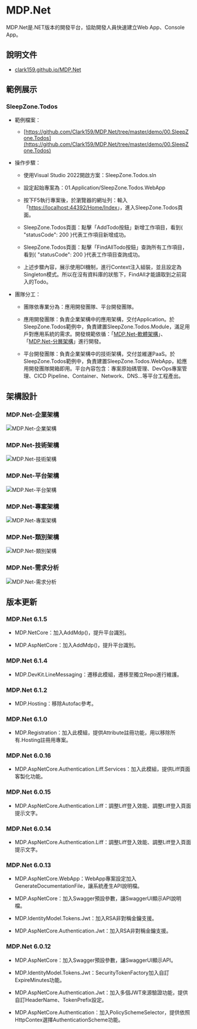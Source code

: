 # MDP.Net 

MDP.Net是.NET版本的開發平台，協助開發人員快速建立Web App、Console App。


## 說明文件

- [clark159.github.io/MDP.Net](https://clark159.github.io/MDP.Net/)


## 範例展示

### SleepZone.Todos

- 範例檔案：

  - [https://github.com/Clark159/MDP.Net/tree/master/demo/00.SleepZone.Todos](https://github.com/Clark159/MDP.Net/tree/master/demo/00.SleepZone.Todos)

- 操作步驟：

  - 使用Visual Studio 2022開啟方案：SleepZone.Todos.sln
  
  - 設定起始專案為：01.Application/SleepZone.Todos.WebApp
  
  - 按下F5執行專案後，於瀏覽器的網址列：輸入「[https://localhost:44392/Home/Index](https://localhost:44392/Home/Index)」，進入SleepZone.Todos頁面。
  
  - SleepZone.Todos頁面：點擊「AddTodo按鈕」新增工作項目，看到{ "statusCode": 200 }代表工作項目新增成功。

  - SleepZone.Todos頁面：點擊「FindAllTodo按鈕」查詢所有工作項目，看到{ "statusCode": 200 }代表工作項目查詢成功。
  
  - 上述步驟內容，展示使用DI機制，進行Context注入組裝，並且設定為Singleton模式。所以在沒有資料庫的狀態下，FindAll才能讀取到之前寫入的Todo。

- 團隊分工：

  - 團隊依專業分為：應用開發團隊、平台開發團隊。
  
  - 應用開發團隊：負責企業架構中的應用架構，交付Application。於SleepZone.Todos範例中，負責建置SleepZone.Todos.Module，滿足用戶對應用系統的需求。開發規範依循：「[MDP.Net-軟體架構](https://github.com/Clark159/MDP.Net#mdpnet-%E8%BB%9F%E9%AB%94%E6%9E%B6%E6%A7%8B)」、「[MDP.Net-分層架構](https://github.com/Clark159/MDP.Net#mdpnet-%E5%88%86%E5%B1%A4%E6%9E%B6%E6%A7%8B)」進行開發。
  
  - 平台開發團隊：負責企業架構中的技術架構，交付並維運PaaS。於SleepZone.Todos範例中，負責建置SleepZone.Todos.WebApp，給應用開發團隊開箱即用。平台內容包含：專案原始碼管理、DevOps專案管理、CICD Pipeline、Container、Network、DNS...等平台工程產出。
     
     
## 架構設計

### MDP.Net-企業架構

![MDP.Net-企業架構](https://raw.githubusercontent.com/Clark159/MDP.Net/master/docs/MDP.Net-企業架構.png)

### MDP.Net-技術架構

![MDP.Net-技術架構](https://raw.githubusercontent.com/Clark159/MDP.Net/master/docs/MDP.Net-技術架構.png)

### MDP.Net-平台架構

![MDP.Net-平台架構](https://raw.githubusercontent.com/Clark159/MDP.Net/master/docs/MDP.Net-平台架構.png)

### MDP.Net-專案架構

![MDP.Net-專案架構](https://raw.githubusercontent.com/Clark159/MDP.Net/master/docs/MDP.Net-專案架構.png)

### MDP.Net-類別架構

![MDP.Net-類別架構](https://raw.githubusercontent.com/Clark159/MDP.Net/master/docs/MDP.Net-類別架構.png)

### MDP.Net-需求分析

![MDP.Net-需求分析](https://raw.githubusercontent.com/Clark159/MDP.Net/master/docs/MDP.Net-%E9%9C%80%E6%B1%82%E5%88%86%E6%9E%90.png)


## 版本更新

### MDP.Net 6.1.5

- MDP.NetCore：加入AddMdp()，提升平台識別。

- MDP.AspNetCore：加入AddMdp()，提升平台識別。

### MDP.Net 6.1.4

- MDP.DevKit.LineMessaging：遷移此模組，遷移至獨立Repo進行維護。

### MDP.Net 6.1.2

- MDP.Hosting：移除Autofac參考。

### MDP.Net 6.1.0

- MDP.Registration：加入此模組，提供Attribute註冊功能，用以移除所有.Hosting註冊用專案。

### MDP.Net 6.0.16

- MDP.AspNetCore.Authentication.Liff.Services：加入此模組，提供Liff頁面客製化功能。

### MDP.Net 6.0.15

- MDP.AspNetCore.Authentication.Liff：調整Liff登入效能、調整Liff登入頁面提示文字。

### MDP.Net 6.0.14

- MDP.AspNetCore.Authentication.Liff：調整Liff登入效能、調整Liff登入頁面提示文字。

### MDP.Net 6.0.13

- MDP.AspNetCore.WebApp：WebApp專案設定加入GenerateDocumentationFile，讓系統產生API說明檔。

- MDP.AspNetCore：加入Swagger預設參數，讓SwaggerUI顯示API說明檔。

- MDP.IdentityModel.Tokens.Jwt：加入RSA非對稱金鑰支援。

- MDP.AspNetCore.Authentication.Jwt：加入RSA非對稱金鑰支援。

### MDP.Net 6.0.12

- MDP.AspNetCore：加入Swagger預設參數，讓SwaggerUI顯示API。

- MDP.IdentityModel.Tokens.Jwt：SecurityTokenFactory加入自訂ExpireMinutes功能。

- MDP.AspNetCore.Authentication.Jwt：加入多個JWT來源驗證功能，提供自訂HeaderName、TokenPrefix設定。

- MDP.AspNetCore.Authentication：加入PolicySchemeSelector，提供依照HttpContex選擇AuthenticationScheme功能。